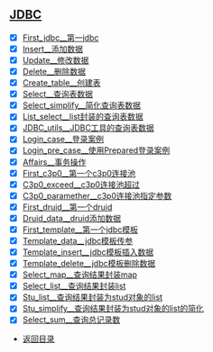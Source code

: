 
## [JDBC](JDBC)

- [x] [First_jdbc__第一jdbc](jdbc/jdbc/First_jdbc.java)
- [x] [Insert__添加数据](jdbc/jdbc/Insert.java)
- [x] [Update__修改数据](jdbc/jdbc/Update.java)
- [x] [Delete__删除数据](jdbc/jdbc/Delete.java)
- [x] [Create_table__创建表](jdbc/jdbc/Create_table.java)
- [x] [Select__查询表数据](jdbc/jdbc/Select.java)
- [x] [Select_simplify__简化查询表数据](jdbc/jdbc/Select_simplify.java)
- [x] [List_select__list封装的查询表数据](jdbc/jdbc/List_select.java)
- [x] [JDBC_utils__JDBC工具的查询表数据](jdbc/jdbc/JDBC_utils.java)
- [x] [Login_case__登录案例](jdbc/jdbc/Login_case.java)
- [x] [Login_pre_case__使用Prepared登录案例](jdbc/jdbc/Login_pre_case.java)
- [x] [Affairs__事务操作](jdbc/jdbc/Affairs.java)
- [x] [First_c3p0__第一个c3p0连接池](template/datasource/c3p0/First_c3p0.java)
- [x] [C3p0_exceed__c3p0连接池超过](template/datasource/c3p0/C3p0_exceed.java)
- [x] [C3p0_paramether__c3p0连接池指定参数](template/datasource/c3p0/C3p0_paramether.java)
- [x] [First_druid__第一个druid](template/datasource/druid/First_druid.java)
- [x] [Druid_data__druid添加数据](template/datasource/druid/Druid_data.java)
- [x] [First_template__第一个jdbc模板](template/template/First_template.java)
- [x] [Template_data__jdbc模板传参](template/template/Template_data.java)
- [x] [Template_insert__jdbc模板插入数据](template/template/Template_insert.java)
- [x] [Template_delete__jdbc模板删除数据](template/template/Template_delete.java)
- [x] [Select_map__查询结果封装map](template/template/Select_map.java)
- [x] [Select_list__查询结果封装list](template/template/Select_list.java)
- [x] [Stu_list__查询结果封装为stud对象的list](template/template/Stu_list.java)
- [x] [Stu_simplify__查询结果封装为stud对象的list的简化](template/template/Stu_simplify.java)
- [x] [Select_sum__查询总记录数](template/template/Select_sum.java)

- [返回目录](#文件目录)

